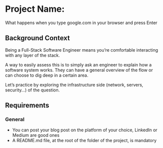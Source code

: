 # Project Name:
What happens when you type google.com in your browser and press Enter 

## Background Context
Being a Full-Stack Software Engineer means you’re comfortable interacting with any layer of the stack.

A way to easily assess this is to simply ask an engineer to explain how a software system works. They can have a general overview of the flow or can choose to dig deep in a certain area.

Let’s practice by exploring the infrastructure side (network, servers, security…) of the question.



## Requirements
### General
- You can post your blog post on the platform of your choice, LinkedIn or Medium are good ones
- A README.md file, at the root of the folder of the project, is mandatory
